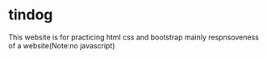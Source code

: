 # tindog
This website is for practicing html css and bootstrap mainly respnsoveness of a website(Note:no javascript)
